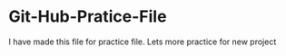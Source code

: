 # Git-Hub-Pratice-File
I have made this file for practice file. 
Lets more practice for new project
